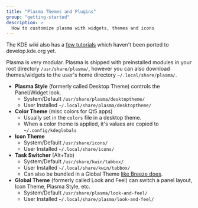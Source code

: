 ```yaml
---
title: "Plasma Themes and Plugins"
group: "getting-started"
description: >
  How to customize plasma with widgets, themes and icons
---
```


The KDE wiki also has a [few tutorials](https://techbase.kde.org/Development/Tutorials/Plasma5) which haven't been ported to develop.kde.org yet.

Plasma is very modular. Plasma is shipped with preinstalled modules in your root directory `/usr/share/plasma/`, however you can also download themes/widgets to the user's home directory `~/.local/share/plasma/`.

* **Plasma Style** (formerly called Desktop Theme) controls the Panel/Widget look.
    * System/Default `/usr/share/plasma/desktoptheme/`
    * User Installed `~/.local/share/plasma/desktoptheme/`
* **Color Theme** (misc colors for Qt5 apps)
    * Usually set in the `colors` file in a desktop theme.
    * When a color theme is applied, it's values are copied to `~/.config/kdeglobals`
* **Icon Theme**
    * System/Default `/usr/share/icons/`
    * User Installed `~/.local/share/icons/`
* **Task Switcher** (Alt+Tab)
    * System/Default `/usr/share/kwin/tabbox/`
    * User Installed `~/.local/share/kwin/tabbox/`
    * Can also be bundled in a Global Theme [like Breeze does](https://invent.kde.org/plasma/plasma-workspace/-/blob/master/lookandfeel/contents/windowswitcher/WindowSwitcher.qml).
* **Global Theme** (formerly called Look and Feel) can switch a panel layout, Icon Theme, Plasma Style, etc.
    * System/Default `/usr/share/plasma/look-and-feel/`
    * User Installed `~/.local/share/plasma/look-and-feel/`
